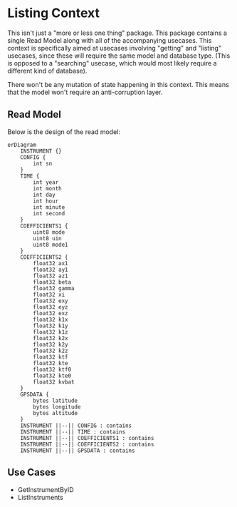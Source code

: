 # Listing Context

This isn't just a "more or less one thing" package. This package contains a single Read Model along with all of the accompanying usecases. This context is specifically aimed at usecases involving "getting" and "listing" usecases, since these will require the same model and database type. (This is opposed to a "searching" usecase, which would most likely require a different kind of database).

There won't be any mutation of state happening in this context. This means that the model won't require an anti-corruption layer.

## Read Model
Below is the design of the read model:

```mermaid
erDiagram
    INSTRUMENT {}
    CONFIG {
        int sn
    }
    TIME {
        int year
        int month
        int day
        int hour
        int minute
        int second
    }
    COEFFICIENTS1 {
        uint8 mode
        uint8 uin
        uint8 mode1
    }
    COEFFICIENTS2 {
        float32 ax1
        float32 ay1
        float32 az1
        float32 beta
        float32 gamma
        float32 xi
        float32 exy
        float32 eyz
        float32 exz
        float32 k1x
        float32 k1y
        float32 k1z
        float32 k2x
        float32 k2y
        float32 k2z
        float32 ktf
        float32 kte
        float32 ktf0
        float32 kte0
        float32 kvbat
    }
    GPSDATA {
        bytes latitude
        bytes longitude
        bytes altitude
    }
    INSTRUMENT ||--|| CONFIG : contains
    INSTRUMENT ||--|| TIME : contains
    INSTRUMENT ||--|| COEFFICIENTS1 : contains
    INSTRUMENT ||--|| COEFFICIENTS2 : contains
    INSTRUMENT ||--|| GPSDATA : contains
```

## Use Cases
* GetInstrumentByID
* ListInstruments
